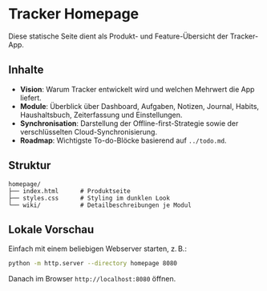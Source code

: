 # Tracker Homepage

Diese statische Seite dient als Produkt- und Feature-Übersicht der Tracker-App.

## Inhalte

- **Vision**: Warum Tracker entwickelt wird und welchen Mehrwert die App liefert.
- **Module**: Überblick über Dashboard, Aufgaben, Notizen, Journal, Habits, Haushaltsbuch, Zeiterfassung und Einstellungen.
- **Synchronisation**: Darstellung der Offline-first-Strategie sowie der verschlüsselten Cloud-Synchronisierung.
- **Roadmap**: Wichtigste To-do-Blöcke basierend auf `../todo.md`.

## Struktur

```
homepage/
├── index.html      # Produktseite
├── styles.css      # Styling im dunklen Look
└── wiki/           # Detailbeschreibungen je Modul
```

## Lokale Vorschau

Einfach mit einem beliebigen Webserver starten, z. B.:

```bash
python -m http.server --directory homepage 8080
```

Danach im Browser `http://localhost:8080` öffnen.
